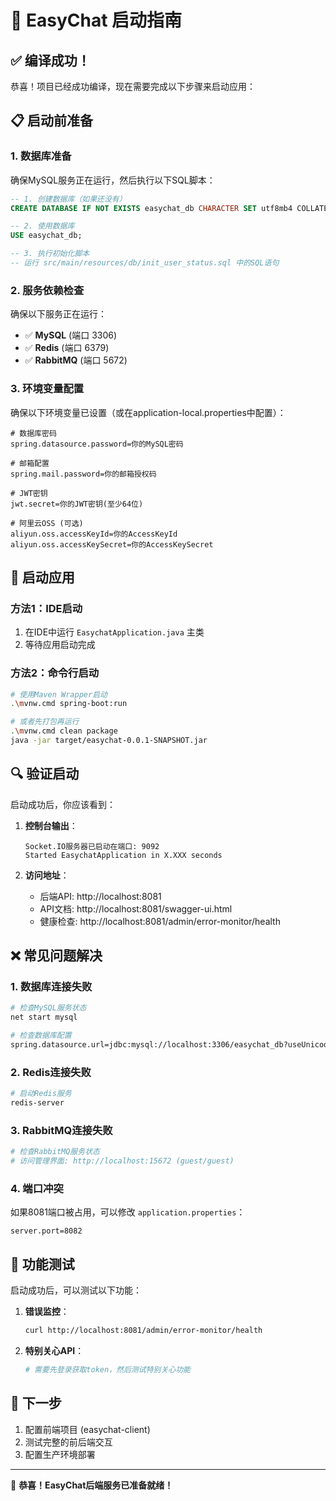 # 🚀 EasyChat 启动指南

## ✅ 编译成功！

恭喜！项目已经成功编译，现在需要完成以下步骤来启动应用：

## 📋 启动前准备

### 1. 数据库准备
确保MySQL服务正在运行，然后执行以下SQL脚本：

```sql
-- 1. 创建数据库（如果还没有）
CREATE DATABASE IF NOT EXISTS easychat_db CHARACTER SET utf8mb4 COLLATE utf8mb4_unicode_ci;

-- 2. 使用数据库
USE easychat_db;

-- 3. 执行初始化脚本
-- 运行 src/main/resources/db/init_user_status.sql 中的SQL语句
```

### 2. 服务依赖检查
确保以下服务正在运行：

- ✅ **MySQL** (端口 3306)
- ✅ **Redis** (端口 6379) 
- ✅ **RabbitMQ** (端口 5672)

### 3. 环境变量配置
确保以下环境变量已设置（或在application-local.properties中配置）：

```properties
# 数据库密码
spring.datasource.password=你的MySQL密码

# 邮箱配置
spring.mail.password=你的邮箱授权码

# JWT密钥
jwt.secret=你的JWT密钥(至少64位)

# 阿里云OSS (可选)
aliyun.oss.accessKeyId=你的AccessKeyId
aliyun.oss.accessKeySecret=你的AccessKeySecret
```

## 🚀 启动应用

### 方法1：IDE启动
1. 在IDE中运行 `EasychatApplication.java` 主类
2. 等待应用启动完成

### 方法2：命令行启动
```bash
# 使用Maven Wrapper启动
.\mvnw.cmd spring-boot:run

# 或者先打包再运行
.\mvnw.cmd clean package
java -jar target/easychat-0.0.1-SNAPSHOT.jar
```

## 🔍 验证启动

启动成功后，你应该看到：

1. **控制台输出**：
   ```
   Socket.IO服务器已启动在端口: 9092
   Started EasychatApplication in X.XXX seconds
   ```

2. **访问地址**：
   - 后端API: http://localhost:8081
   - API文档: http://localhost:8081/swagger-ui.html
   - 健康检查: http://localhost:8081/admin/error-monitor/health

## ❌ 常见问题解决

### 1. 数据库连接失败
```bash
# 检查MySQL服务状态
net start mysql

# 检查数据库配置
spring.datasource.url=jdbc:mysql://localhost:3306/easychat_db?useUnicode=true&characterEncoding=utf-8&serverTimezone=Asia/Shanghai
```

### 2. Redis连接失败
```bash
# 启动Redis服务
redis-server
```

### 3. RabbitMQ连接失败
```bash
# 检查RabbitMQ服务状态
# 访问管理界面: http://localhost:15672 (guest/guest)
```

### 4. 端口冲突
如果8081端口被占用，可以修改 `application.properties`：
```properties
server.port=8082
```

## 🎯 功能测试

启动成功后，可以测试以下功能：

1. **错误监控**：
   ```bash
   curl http://localhost:8081/admin/error-monitor/health
   ```

2. **特别关心API**：
   ```bash
   # 需要先登录获取token，然后测试特别关心功能
   ```

## 📝 下一步

1. 配置前端项目 (easychat-client)
2. 测试完整的前后端交互
3. 配置生产环境部署

---

🎉 **恭喜！EasyChat后端服务已准备就绪！**